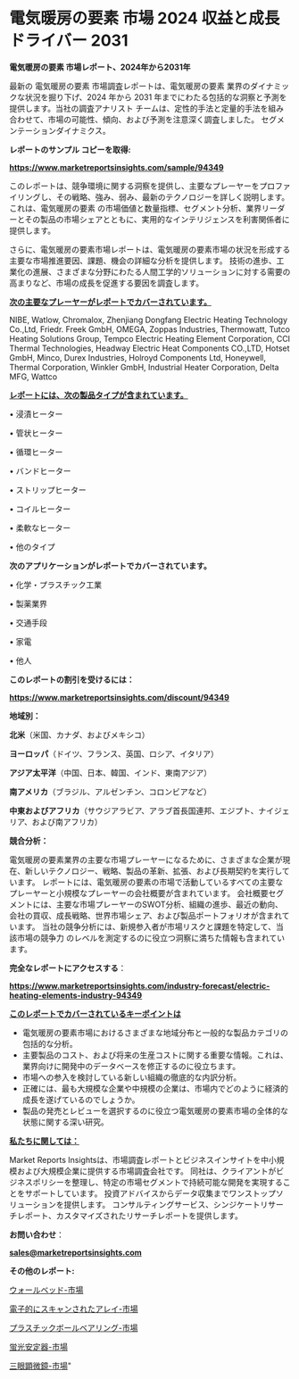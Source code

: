 # 電気暖房の要素 市場 2024 収益と成長ドライバー 2031

<strong>電気暖房の要素 市場レポート、2024年から2031年</strong>

最新の 電気暖房の要素 市場調査レポートは、電気暖房の要素 業界のダイナミックな状況を掘り下げ、2024 年から 2031 年までにわたる包括的な洞察と予測を提供します。当社の調査アナリスト チームは、定性的手法と定量的手法を組み合わせて、市場の可能性、傾向、および予測を注意深く調査しました。 セグメンテーションダイナミクス。



<strong>レポートのサンプル コピーを取得:</strong> <a href=https://www.marketreportsinsights.com/sample/94349>

<strong><u>https://www.marketreportsinsights.com/sample/94349</u></strong></a>

このレポートは、競争環境に関する洞察を提供し、主要なプレーヤーをプロファイリングし、その戦略、強み、弱み、最新のテクノロジーを詳しく説明します。 これは、電気暖房の要素 の市場価値と数量指標、セグメント分析、業界リーダーとその製品の市場シェアとともに、実用的なインテリジェンスを利害関係者に提供します。

さらに、電気暖房の要素市場レポートは、電気暖房の要素市場の状況を形成する主要な市場推進要因、課題、機会の詳細な分析を提供します。 技術の進歩、工業化の進展、さまざまな分野にわたる人間工学的ソリューションに対する需要の高まりなど、市場の成長を促進する要因を調査します。



<strong><u>次の主要なプレーヤーがレポートでカバーされています。</u></strong>

NIBE, Watlow, Chromalox, Zhenjiang Dongfang Electric Heating Technology Co.,Ltd, Friedr. Freek GmbH, OMEGA, Zoppas Industries, Thermowatt, Tutco Heating Solutions Group, Tempco Electric Heating Element Corporation, CCI Thermal Technologies, Headway Electric Heat Components CO.,LTD, Hotset GmbH, Minco, Durex Industries, Holroyd Components Ltd, Honeywell, Thermal Corporation, Winkler GmbH, Industrial Heater Corporation, Delta MFG, Wattco



<strong><u><b>レポートには、次の製品タイプが含まれています。</b></u></strong>

• 浸漬ヒーター

• 管状ヒーター

• 循環ヒーター

• バンドヒーター

• ストリップヒーター

• コイルヒーター

• 柔軟なヒーター

• 他のタイプ



<strong><b>次のアプリケーションがレポートでカバーされています。</b></strong>

• 化学・プラスチック工業

• 製薬業界

• 交通手段 

• 家電

• 他人



<strong><b>このレポートの割引を受けるには：</b></strong><a href=https://www.marketreportsinsights.com/discount/94349>

<strong><u>https://www.marketreportsinsights.com/discount/94349</u></strong></a>



<strong>地域別：</strong>



<strong>北米</strong>（米国、カナダ、およびメキシコ）



<strong>ヨーロッパ</strong>（ドイツ、フランス、英国、ロシア、イタリア）



<strong>アジア太平洋</strong>（中国、日本、韓国、インド、東南アジア）



<strong>南アメリカ</strong>（ブラジル、アルゼンチン、コロンビアなど）



<strong>中東およびアフリカ</strong>（サウジアラビア、アラブ首長国連邦、エジプト、ナイジェリア、および南アフリカ）



<strong>競合分析：</strong>

電気暖房の要素業界の主要な市場プレーヤーになるために、さまざまな企業が現在、新しいテクノロジー、戦略、製品の革新、拡張、および長期契約を実行しています。 レポートには、電気暖房の要素の市場で活動しているすべての主要なプレーヤーと小規模なプレーヤーの会社概要が含まれています。 会社概要セグメントには、主要な市場プレーヤーのSWOT分析、組織の進歩、最近の動向、会社の買収、成長戦略、世界市場シェア、および製品ポートフォリオが含まれています。 当社の競争分析には、新規参入者が市場リスクと課題を特定して、当該市場の競争力 のレベルを測定するのに役立つ洞察に満ちた情報も含まれています。



<strong>完全なレポートにアクセスする</strong>：

<a href=https://www.marketreportsinsights.com/industry-forecast/electric-heating-elements-industry-94349>

<strong><u>https://www.marketreportsinsights.com/industry-forecast/electric-heating-elements-industry-94349</u></strong></a>



<strong><u><b>このレポートでカバーされているキーポイントは</b></u></strong>
<ul>
  <li>電気暖房の要素市場におけるさまざまな地域分布と一般的な製品カテゴリの包括的な分析。</li>
  <li>主要製品のコスト、および将来の生産コストに関する重要な情報。これは、業界向けに開発中のデータベースを修正するのに役立ちます。</li>
  <li>市場への参入を検討している新しい組織の徹底的な内訳分析。</li>
  <li>正確には、最も大規模な企業や中規模の企業は、市場内でどのように経済的成長を遂げているのでしょうか。</li>
  <li>製品の発売とレビューを選択するのに役立つ電気暖房の要素市場の全体的な状態に関する深い研究。</li>
</ul>


<strong><u><b>私たちに関しては：</b></u></strong>

Market Reports Insightsは、市場調査レポートとビジネスインサイトを中小規模および大規模企業に提供する市場調査会社です。 同社は、クライアントがビジネスポリシーを整理し、特定の市場セグメントで持続可能な開発を実現することをサポートしています。 投資アドバイスからデータ収集までワンストップソリューションを提供します。 コンサルティングサービス、シンジケートリサーチレポート、カスタマイズされたリサーチレポートを提供します。



<strong><b>お問い合わせ</b></strong>：

<a href=mailto:sales@marketreportsinsights.com>

<strong><u>sales@marketreportsinsights.com</u></strong></a>



<strong>その他のレポート:</strong>

<a href=https://www.linkedin.com/pulse/ウォールベッド-市場-2030-年までの需要に焦点を当てた-2023-lvivf/>ウォールベッド-市場</a>

<a href=https://www.linkedin.com/pulse/電子的にスキャンされたアレイ-市場-2023-年のダイナミクスとビジネストレンド-2030-pr-news-hub-zvwmf/>電子的にスキャンされたアレイ-市場</a>

<a href=https://www.linkedin.com/pulse/プラスチックボールベアリング-市場-2023-最新の-cagr-および成長分析-9tqnf/>プラスチックボールベアリング-市場</a>

<a href=https://www.linkedin.com/pulse/蛍光安定器-市場-2023-swot-分析と成長率-2030-pr-news-hub-jlx8f/>蛍光安定器-市場</a>

<a href=https://www.linkedin.com/pulse/三眼顕微鏡-市場-2023-競争分析と事業成長-2030-trend-titans-360-analysis-yoldf/>三眼顕微鏡-市場</a>"
